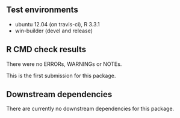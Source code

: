 ## Test environments
* ubuntu 12.04 (on travis-ci), R 3.3.1
* win-builder (devel and release)

## R CMD check results
There were no ERRORs, WARNINGs or NOTEs.

This is the first submission for this package.

## Downstream dependencies
There are currently no downstream dependencies for this package.